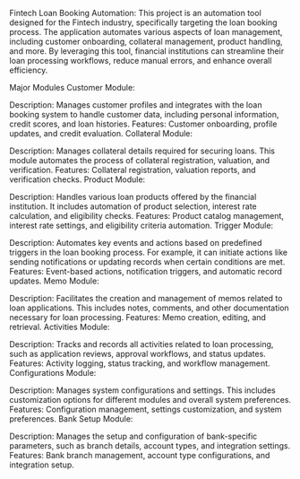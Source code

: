 Fintech Loan Booking Automation:
This project is an automation tool designed for the Fintech industry, specifically targeting the loan booking process. The application automates various aspects of loan management, including customer onboarding, collateral management, product handling, and more. By leveraging this tool, financial institutions can streamline their loan processing workflows, reduce manual errors, and enhance overall efficiency.

Major Modules
Customer Module:

Description: Manages customer profiles and integrates with the loan booking system to handle customer data, including personal information, credit scores, and loan histories.
Features: Customer onboarding, profile updates, and credit evaluation.
Collateral Module:

Description: Manages collateral details required for securing loans. This module automates the process of collateral registration, valuation, and verification.
Features: Collateral registration, valuation reports, and verification checks.
Product Module:

Description: Handles various loan products offered by the financial institution. It includes automation of product selection, interest rate calculation, and eligibility checks.
Features: Product catalog management, interest rate settings, and eligibility criteria automation.
Trigger Module:

Description: Automates key events and actions based on predefined triggers in the loan booking process. For example, it can initiate actions like sending notifications or updating records when certain conditions are met.
Features: Event-based actions, notification triggers, and automatic record updates.
Memo Module:

Description: Facilitates the creation and management of memos related to loan applications. This includes notes, comments, and other documentation necessary for loan processing.
Features: Memo creation, editing, and retrieval.
Activities Module:

Description: Tracks and records all activities related to loan processing, such as application reviews, approval workflows, and status updates.
Features: Activity logging, status tracking, and workflow management.
Configurations Module:

Description: Manages system configurations and settings. This includes customization options for different modules and overall system preferences.
Features: Configuration management, settings customization, and system preferences.
Bank Setup Module:

Description: Manages the setup and configuration of bank-specific parameters, such as branch details, account types, and integration settings.
Features: Bank branch management, account type configurations, and integration setup.
